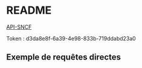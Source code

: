 # README

[API-SNCF](https://numerique.sncf.com/startup/api/)

Token : d3da8e8f-6a39-4e98-833b-719ddabd23a0

## Exemple de requêtes directes



